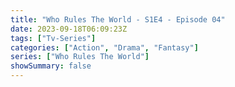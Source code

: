 ```yaml
---
title: "Who Rules The World - S1E4 - Episode 04"
date: 2023-09-18T06:09:23Z
tags: ["Tv-Series"]
categories: ["Action", "Drama", "Fantasy"]
series: ["Who Rules The World"]
showSummary: false
---
```


  <mux-player stream-type="on-demand"
  src="https://kp3d-my.sharepoint.com/personal/ryoo_kp3d_onmicrosoft_com/_layouts/15/download.aspx?share=EZx0B7GITrBJtiyhQZED88UByK5Em86dx8oCGZeXKQoe6g" metadata-video-title="Who Rules The World - S1E4 - Episode 04" prefer-playback="mse" controls>
  </mux-player>
  
  
  <script src="https://cdn.jsdelivr.net/npm/@mux/mux-player"></script>
  
   <script id="L010101500f9f4YQl1CL4lZ8BahqEgxps00Glv01ogXIOBa9k" type="application/ld+json">
 {
  "@context": "https://schema.org/",
  "@type": "VideoObject",
  "name": "Who Rules The World - S1E4 - Episode 04",
  "contentUrl": "https://stream.mux.com/L010101500f9f4YQl1CL4lZ8BahqEgxps00Glv01ogXIOBa9k.m3u8",
  "thumbnailUrl": "https://www.themoviedb.org/t/p/original/dbFJUbalwWQPvUTnv9YAoRvdXuV.jpg?width=314&fit_mode=preserve&time=25",
  "uploadDate": "2023-09-18T06:09:23Z",
}

</script>
